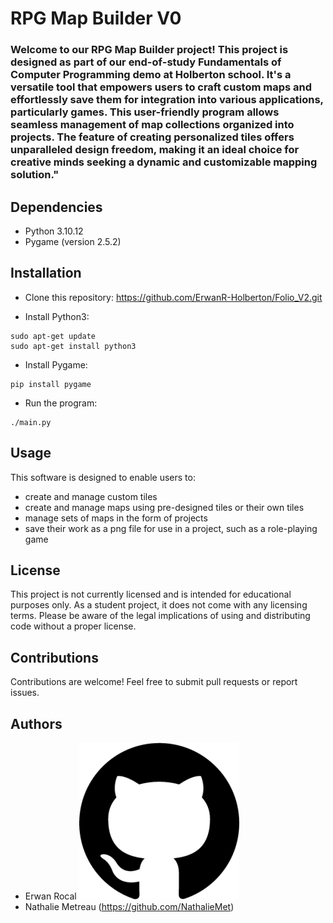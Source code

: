 # RPG Map Builder V0

### Welcome to our RPG Map Builder project! This project is designed as part of our end-of-study Fundamentals of Computer Programming demo at Holberton school. It's a versatile tool that empowers users to craft custom maps and effortlessly save them for integration into various applications, particularly games. This user-friendly program allows seamless management of map collections organized into projects. The feature of creating personalized tiles offers unparalleled design freedom, making it an ideal choice for creative minds seeking a dynamic and customizable mapping solution."

## Dependencies

- Python 3.10.12
- Pygame (version 2.5.2)

## Installation

- Clone this repository: https://github.com/ErwanR-Holberton/Folio_V2.git

- Install Python3:
```
sudo apt-get update
sudo apt-get install python3
```
- Install Pygame:
```
pip install pygame
```
- Run the program:
```
./main.py
```
## Usage

This software is designed to enable users to:
- create and manage custom tiles
- create and manage maps using pre-designed tiles or their own tiles
- manage sets of maps in the form of projects
- save their work as a png file for use in a project, such as a role-playing game

## License

This project is not currently licensed and is intended for educational purposes only. As a student project, it does not come with any licensing terms. Please be aware of the legal implications of using and distributing code without a proper license.

## Contributions

Contributions are welcome! Feel free to submit pull requests or report issues.

## Authors

- Erwan Rocal [![github icon](github-icon-256x251-vnq6knd3.png)](https://github.com/ErwanR-Holberton)
- Nathalie Metreau (https://github.com/NathalieMet)
